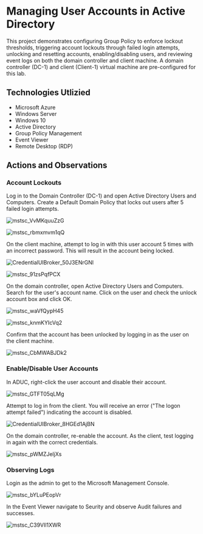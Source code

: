 

# Managing User Accounts in Active Directory
This project demonstrates configuring Group Policy to enforce lockout thresholds, triggering account lockouts through failed login attempts, unlocking and resetting accounts, enabling/disabling users, and reviewing event logs on both the domain controller and client machine. A domain controller (DC-1) and client (Client-1) virtual machine are pre-configured for this lab.

## Technologies Utlizied
- Microsoft Azure
- Windows Server
- Windows 10 
- Active Directory
- Group Policy Management
- Event Viewer
- Remote Desktop (RDP)

## Actions and Observations

### Account Lockouts 
Log in to the Domain Controller (DC-1) and open Active Directory Users and Computers. Create a Default Domain Policy that locks out users after 5 failed login attempts. 

![mstsc_VvMKquuZzG](https://github.com/user-attachments/assets/956800aa-1a4b-4dae-990e-ff37093dfc88)

![mstsc_rbmxmvm1qQ](https://github.com/user-attachments/assets/5adf62e7-408d-4aeb-b7ea-2e03ca1ef6da)

On the client machine,  attempt to log in with this user account 5 times with an incorrect password. This will result in the account being locked.

![CredentialUIBroker_50J3ENrGNl](https://github.com/user-attachments/assets/4e7a6a4e-5f7e-4de9-83c3-96d03f29dbf0)

![mstsc_91zsPqfPCX](https://github.com/user-attachments/assets/3b15823c-dc10-40ab-af46-e49d3aa49845)

On the domain controller, open Active Directory Users and Computers. Search for the user's account name. Click on the user and check the unlock account box and click OK.

![mstsc_waVfQypH45](https://github.com/user-attachments/assets/bc1ab88d-1dc8-438f-a5fe-9502fcac4af0)

![mstsc_knmKYIcVq2](https://github.com/user-attachments/assets/81cbf46b-ce2a-493d-a00f-9551c3f6ec4b)

Confirm that the account has been unlocked by logging in as the user on the client machine.

![mstsc_CbMWABJDk2](https://github.com/user-attachments/assets/d001a246-2d2e-4a30-a4fa-59b0074936e5)


### Enable/Disable User Accounts

In ADUC, right-click the user account and disable their account. 

![mstsc_GTFT05qLMg](https://github.com/user-attachments/assets/0e5400a0-88e0-4139-8d56-3f19b6cb257f)

Attempt to log in from the client. You will receive an error ("The logon attempt failed") indicating the account is disabled. 

![CredentialUIBroker_8HGEd1AjBN](https://github.com/user-attachments/assets/f2ad3949-7f54-48fa-9c66-8f4eb0a4ac24)

On the domain controller, re-enable the account. As the client, test logging in again with the correct credentials.

![mstsc_pWMZJeljXs](https://github.com/user-attachments/assets/7d379169-ef9c-4a7c-b0e9-5f341b95512c)

### Observing Logs

Login as the admin to get to the Microsoft Management Console.

![mstsc_bYLuPEopVr](https://github.com/user-attachments/assets/5a3e92e4-e67f-4eaf-8391-2a37887a81e0)

In the Event Viewer navigate to Seurity and observe Audit failures and successes.

![mstsc_C39VIl1XWR](https://github.com/user-attachments/assets/d5ba8b4a-73ae-4085-b326-6319888c420c)


